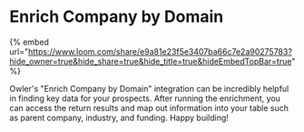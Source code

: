 # Enrich Company by Domain

{% embed url="https://www.loom.com/share/e9a81e23f5e3407ba66c7e2a90275783?hide_owner=true&hide_share=true&hide_title=true&hideEmbedTopBar=true" %}

Owler's "Enrich Company by Domain" integration can be incredibly helpful in finding key data for your prospects. After running the enrichment, you can access the return results and map out information into your table such as parent company, industry, and funding. Happy building!
